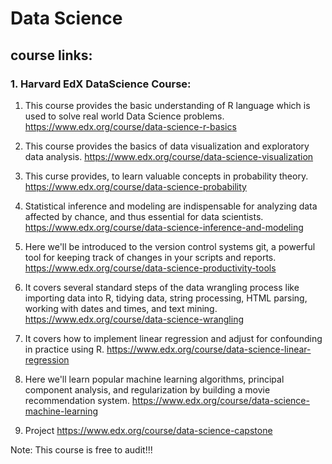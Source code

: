 # Data Science

## course links:

### 1. Harvard EdX DataScience Course:

1. This course provides the basic understanding of R language which is used to solve real world Data Science problems.
https://www.edx.org/course/data-science-r-basics  

2. This course provides the basics of data visualization and exploratory data analysis.
https://www.edx.org/course/data-science-visualization

3. This curse provides, to learn valuable concepts in probability theory.
https://www.edx.org/course/data-science-probability

4. Statistical inference and modeling are indispensable for analyzing data affected by chance, and thus essential for data scientists.
https://www.edx.org/course/data-science-inference-and-modeling

5. Here we'll be introduced to the version control systems git, a powerful tool for keeping track of changes in your scripts and reports.
https://www.edx.org/course/data-science-productivity-tools

6. It covers several standard steps of the data wrangling process like importing data into R, tidying data, string processing, HTML parsing, working with dates and times, and text mining.
https://www.edx.org/course/data-science-wrangling

7. It  covers how to implement linear regression and adjust for confounding in practice using R.
https://www.edx.org/course/data-science-linear-regression

8. Here we'll learn popular machine learning algorithms, principal component analysis, and regularization by building a movie recommendation system.
https://www.edx.org/course/data-science-machine-learning

9. Project 
https://www.edx.org/course/data-science-capstone

Note: This course is free to audit!!!



